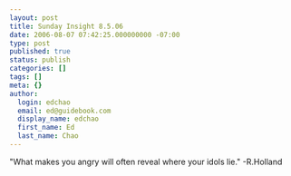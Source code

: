 ```yaml
---
layout: post
title: Sunday Insight 8.5.06
date: 2006-08-07 07:42:25.000000000 -07:00
type: post
published: true
status: publish
categories: []
tags: []
meta: {}
author:
  login: edchao
  email: ed@guidebook.com
  display_name: edchao
  first_name: Ed
  last_name: Chao
---
```

<p>"What makes you angry will often reveal where your idols lie." -R.Holland</p>
